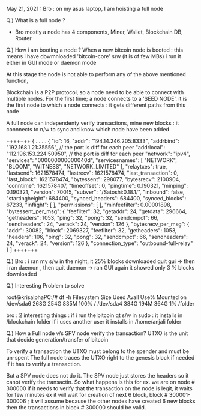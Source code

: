 May 21, 2021 : 
Bro : on my asus laptop, I am hoisting a full node

Q.) What is a full node ? 
+ Bro mostly a node has 4 components, 
Miner, Wallet, Blockchain DB, Router

Q.) How i am booting a node ? 
When a new bitcoin node is booted :  this means i have dowmnloaded 'bitcoin-core' s/w (it is of few MBs)
i run it either in GUI mode or daemon mode
 
At this stage the node is not able to perform any of the above mentioned function,

Blockchain is a P2P protocol, so a node need to be able to connect with multiple nodes. For the first time; a node connects to a 'SEED NODE'. 
it is the first node to which a node connects :  it gets different paths from this node

A full node can independenty verify transactions, mine new blocks : it connnects to n/w to sync and know which node have been added
 

+++++++
{
    .......
  {
    "id": 16,
    "addr": "194.14.246.205:8333",
    "addrbind": "192.168.1.21:35556",     // the port is diff for each peer
    "addrlocal": "112.196.153.224:50950", // the port is diff for each peer
    "network": "ipv4",
    "services": "000000000000040d",
    "servicesnames": [
      "NETWORK",
      "BLOOM",
      "WITNESS",
      "NETWORK_LIMITED"
    ],
    "relaytxes": true,
    "lastsend": 1621578474,
    "lastrecv": 1621578474,
    "last_transaction": 0,
    "last_block": 1621578474,
    "bytessent": 298077,
    "bytesrecv": 2100904,
    "conntime": 1621578407,
    "timeoffset": 0,
    "pingtime": 0.190321,
    "minping": 0.190321,
    "version": 70015,
    "subver": "/Satoshi:0.18.1/",
    "inbound": false,
    "startingheight": 684400,
    "synced_headers": 684400,
    "synced_blocks": 67233,
    "inflight": [
    ],
    "permissions": [
    ],
    "minfeefilter": 0.00001898,
    "bytessent_per_msg": {
      "feefilter": 32,
      "getaddr": 24,
      "getdata": 296664,
      "getheaders": 1053,
      "ping": 32,
      "pong": 32,
      "sendcmpct": 66,
      "sendheaders": 24,
      "verack": 24,
      "version": 126
    },
    "bytesrecv_per_msg": {
      "addr": 30082,
      "block": 2069327,
      "feefilter": 32,
      "getheaders": 1053,
      "headers": 106,
      "ping": 32,
      "pong": 32,
      "sendcmpct": 66,
      "sendheaders": 24,
      "verack": 24,
      "version": 126
    },
    "connection_type": "outbound-full-relay"
  }
]
+++++++

Q.) Bro : i ran my s/w in the night, it 25% blocks downloaded 
quit gui -> then i ran daemon ,   then  quit daemon -> ran GUI again
 it showed only 3 % blocks downloaded


Q.) Interesting Problem to solve 

root@krisalphaPC:/# df -h
Filesystem      Size  Used Avail Use% Mounted on
/dev/sda6       268G  254G  835M 100% /
/dev/sda4       384G  194M  364G   1% /folder


bro : 2 interesting things :
if i run the bitcoin qt s/w in sudo : it installs in /blockchain folder 
if i uses another user it installs in /home/anjali folder



Q.) How a Full node v/s SPV node verify the transaction?
UTXO is the unit that decide generation/transfer of bitcoin 

To verify a transaction the UTXO must belong to the spender and must be un-spent
The full node traces the UTXO right to the genesis block if needed if it has to verify a transaction. 

But a SPV node does not do it. The SPV node just stores the headers so it canot verify the transactin. 
So what happens is this 
for ex. we are on node # 300000 
if it needs to verify that the transaction on the node is legit, it waits for few minutes 
ex it will wait for creation of next 6 block, block # 300001- 300006 ; it will assume because the other nodes have created 6 new blocks 
then the transactions in block # 300000 should be valid.


